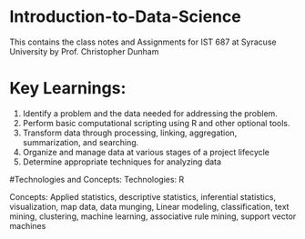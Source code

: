 # Introduction-to-Data-Science
This contains the class notes and Assignments for IST 687 at Syracuse University by Prof. Christopher Dunham

# Key Learnings:
1. Identify a problem and the data needed for addressing the problem.
2. Perform basic computational scripting using R and other optional tools.
3. Transform data through processing, linking, aggregation, summarization, and searching.
4. Organize and manage data at various stages of a project lifecycle
5. Determine appropriate techniques for analyzing data

#Technologies and Concepts:
Technologies: R

Concepts: Applied statistics, descriptive statistics, inferential statistics, visualization, map data, data munging, Linear modeling, classification, text mining, clustering, machine learning, associative rule mining, support vector machines
